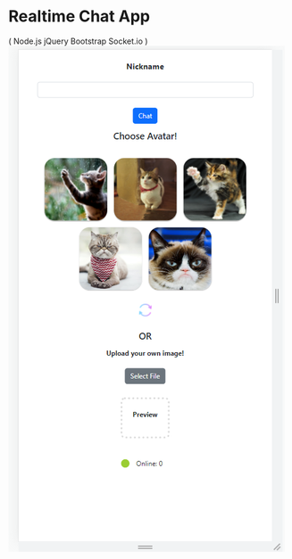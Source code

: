 # Realtime Chat App 
( Node.js jQuery Bootstrap Socket.io )
![alt-key](https://github.com/jooedvard/chat/blob/main/chat.PNG?raw=true)




